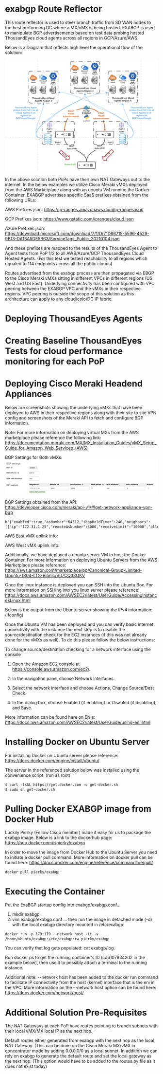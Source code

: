 # exabgp Route Reflector

This route reflector is used to steer branch traffic from SD WAN nodes to the best performing DC where a MX/vMX is being hosted. EXABGP is used to manipulate BGP advertisements based on test data probing hosted ThousandEyes cloud agents across all regions in GCP/Azure/AWS. 

Below is a Diagram that reflects high level the operational flow of the solution:

![Test Image 1](EXA-TE-topology.png)

In the above solution both PoPs have their own NAT Gateways out to the internet. In the below examples we utilize Cisco Meraki vMXs deployed from the AWS Marketplace along with an ubuntu VM running the Docker Container. EXABGP advertises specific SaaS prefixes obtained from the following URLs:

AWS Prefixes json: https://ip-ranges.amazonaws.com/ip-ranges.json

GCP Prefixes json: https://www.gstatic.com/ipranges/cloud.json

Azure Prefixes json: https://download.microsoft.com/download/7/1/D/71D86715-5596-4529-9B13-DA13A5DE5B63/ServiceTags_Public_20210104.json

And these prefixes are mapped to the results of the ThousandEyes Agent to Agent tests from PoP 1/2 to all AWS/Azure/GCP ThousandEyes Cloud Hosted Agents. (For this test we tested reachability to all regions which equated to 114 endpoints across all the public clouds)

Routes advertised from the exabgp process are then propagated via EBGP to the Cisco Meraki vMXs sitting in different VPCs in different regions (US West and US East). Underlying connectivity has been configured with VPC peering between the EXABGP VPC and the vMXs in their respective regions. VPC peering is outside the scope of this solution as this architecture can apply to any cloud/colo/DC IP fabric. 

# Deploying ThousandEyes Agents 


# Creating Baseline ThousandEyes Tests for cloud performance monitoring for each PoP


# Deploying Cisco Meraki Headend Appliances

Below are screenshots showing the underlying vMXs that have been deployed to AWS in their respective regions along with their site to site VPN config and screenshots of the Meraki API to fetch and configure BGP information.

Note:
For more information on deploying virtual MXs from the AWS marketplace please reference the following link:
https://documentation.meraki.com/MX/MX_Installation_Guides/vMX_Setup_Guide_for_Amazon_Web_Services_(AWS)

BGP Settings for Both vMXs:
![Test Image 2](vMX-BGP-Settings.png)

BGP Settings obtained from the API: https://developer.cisco.com/meraki/api-v1/#!get-network-appliance-vpn-bgp
```
b'{"enabled":true,"asNumber":64512,"ibgpHoldTimer":240,"neighbors":[{"ip":"172.31.1.25","remoteAsNumber":3000,"receiveLimit":"10000","allowTransit":true,"ebgpHoldTimer":180,"ebgpMultihop":2}]}'
```


AWS East vMX uplink info:

AWS West vMX uplink info:

Additionally, we have deployed a ubuntu server VM to host the Docker Container. For more information on deploying Ubuntu Servers from the AWS Marketplace please reference:
https://aws.amazon.com/marketplace/pp/Canonical-Group-Limited-Ubuntu-1804-LTS-Bionic/B07CQ33QKV

Once the linux instance is deployed you can SSH into the Ubuntu Box. For more information on SSHing into you linux server please reference:
https://docs.aws.amazon.com/AWSEC2/latest/UserGuide/AccessingInstancesLinux.html

Below is the output from the Ubuntu server showing the IPv4 information: (ifconfig)

Once the Ubuntu VM has been deployed and you can verify basic internet connectivity with the instance the next step is to disable the source/destination check for the EC2 instances (if this was not already done for the vMXs as well). To do this please follow the below instructions:

To change source/destination checking for a network interface using the console

1) Open the Amazon EC2 console at https://console.aws.amazon.com/ec2/.

2) In the navigation pane, choose Network Interfaces.

3) Select the network interface and choose Actions, Change Source/Dest Check.

4) In the dialog box, choose Enabled (if enabling) or Disabled (if disabling), and Save.

More information can be found here on ENIs: https://docs.aws.amazon.com/AWSEC2/latest/UserGuide/using-eni.html

# Installing Docker on Ubuntu Server

For installing Docker on Ubuntu server please reference:
https://docs.docker.com/engine/install/ubuntu/

The server in the referenced solution below was installed using the convenience script: (run as root)

```
$ curl -fsSL https://get.docker.com -o get-docker.sh
$ sudo sh get-docker.sh
```

# Pulling Docker EXABGP image from Docker Hub

Luckily Pierky (Fellow Cisco member) made it easy for us to package the exabgp image. Below is a link to the dockerhub page:
https://hub.docker.com/r/pierky/exabgp

In order to move the image from Docker Hub to the Ubuntu Server you need to initiate a docker pull command. More information on docker pull can be found here:
https://docs.docker.com/engine/reference/commandline/pull/

```
docker pull pierky/exabgp
```
# Executing the Container

Put the ExaBGP startup config into exabgp/exabgp.conf...

1) mkdir exabgp
2) vim exabgp/exabgp.conf
... then run the image in detached mode (-d) with the local exabgp directory mounted in /etc/exabgp:

```
docker run -p 179:179 --network host -it -v /home/ubuntu/exabgp:/etc/exabgp:rw pierky/exabgp
```
You can verify that log gets populated: cat exabgp/log.

Run docker ps to get the running container's ID (cd61079342d2 in the example below), then use it to possibly attach a terminal to the running instance.

Additional note: --network host has been added to the docker run command to facilitate IP connectivity from the host (kernel) interface that is the eni in the VPC. More information on the --network host option can be found here:
https://docs.docker.com/network/host/


# Additional Solution Pre-Requisites

The NAT Gateways at each PoP have routes pointing to branch subnets with their local vMX/MX local IP as the next hop. 

Default routes either generated from exabgp with the next hop as the local NAT Gateway. (This can be done on the Cisco Meraki MX/vMX in concentrator mode by adding 0.0.0.0/0 as a local subnet. In addition we can rely on exabgp to generate the default route and set the local gateway as the next hop. (This option would have to be added to the routes.py file as it does not exist today)
